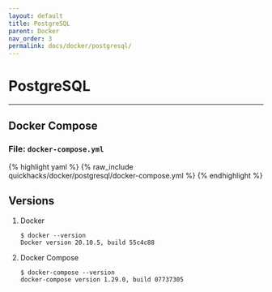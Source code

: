 ```yaml
---
layout: default
title: PostgreSQL
parent: Docker
nav_order: 3
permalink: docs/docker/postgresql/
---
```


# PostgreSQL

---

## Docker Compose

### File: `docker-compose.yml`

{% highlight yaml %}
{% raw_include quickhacks/docker/postgresql/docker-compose.yml %}
{% endhighlight %}

## Versions

1. Docker

    ```console
    $ docker --version
    Docker version 20.10.5, build 55c4c88
    ```

1. Docker Compose

    ```console
    $ docker-compose --version
    docker-compose version 1.29.0, build 07737305
    ```
